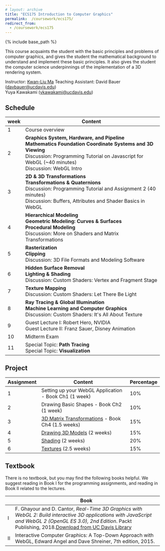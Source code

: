 ```yaml
---
# layout: archive
title: "ECS175 Introduction to Computer Graphics"
permalink:  /coursework/ecs175/
redirect_from:
  - /coursework/ecs175
---
```


{% include base_path %}


This course acquaints the student with the basic principles and problems of computer graphics, and gives the student the mathematical background to understand and implement these basic principles. It also gives the student the computer science underpinnings of the implementation of a 3D rendering system. 

Instructor: [Kwan-Liu Ma](https://www.cs.ucdavis.edu/~ma)
Teaching Assistant:	David Bauer ([davbauer@ucdavis.edu](mailto:taneuroth@ucdavis.edu))<br>
                    		Yuya Kawakami ([ykawakami@ucdavis.edu](mailto:kawakami@ucdavis.edu))



## Schedule

| week | Content                                                      |
| ---- | ------------------------------------------------------------ |
| 1    | Course overview                                              |
| 2    | **Graphics System, Hardware, and Pipeline**<br>**Mathematics Foundation**  **Coordinate Systems and 3D Viewing** <br>Discussion: Programming Tutorial on Javascript for WebGL (~40 minutes) <br>Discussion: WebGL Intro |
| 3    | **2D & 3D Transformations**<br>**Transformations & Quaternions**<br>Discussion: Programming Tutorial and Assignment 2 (40 minutes)<br>Discussion: Buffers, Attributes and Shader Basics in WebGL |
| 4    | **Hierarchical Modeling**<br>**Geometric Modeling: Curves & Surfaces**<br>**Procedural Modeling**<br>Discussion: More on Shaders and Matrix Transformations |
| 5    | **Rasterization**<br>**Clipping**<br>Discussion: 3D File Formats and Modeling Software |
| 6    | **Hidden Surface Removal**<br>**Lighting & Shading** <br>Discussion: Custom Shaders: Vertex and Fragment Stage |
| 7    | **Texture Mapping**<br>Discussion: Custom Shaders: Let There Be Light |
| 8    | **Ray Tracing & Global Illumination**<br>**Machine Learning and Computer Graphics**<br>Discussion: Custom Shaders: It's All About Texture |
| 9    | Guest Lecture I: Robert Hero, NVIDIA<br>Guest Lecture II: Franz Sauer, Disney Animation |
| 10   | Midterm Exam                                                 |
| 11   | Special Topic: **Path Tracing**<br>Special Topic: **Visualization** |



## Project	

| Assignment | Content                                               | Percentage |
| ---------- | ----------------------------------------------------- | ---------- |
| 1          | Setting up your WebGL Application - Book Ch1 (1 week) | 10%        |
| 2          | Drawing Basic Shapes - Book Ch2 (1 week)              | 10%        |
| 3          | [3D Matrix Transformations]() - Book Ch4 (1.5 weeks)  | 15%        |
| 4          | [Drawing 3D Models]() (2 weeks)                       | 15%        |
| 5          | [Shading]() (2 weeks)                                 | 20%        |
| 6          | [Textures]() (2.5 weeks)                              | 15%        |



## Textbook

There is no textbook, but you may find the following books helpful. We suggest reading in Book I for the programming assignments, and reading in Book II related to the lectures.

|      | Book                                                         |
| ---- | ------------------------------------------------------------ |
| I    | F. Ghayour and D. Cantor, *Real-Time 3D Graphics with WebGL 2: Build interactive 3D applications with JavaScript and WebGL 2 (OpenGL ES 3.0), 2nd Edition*. Packt Publishing, 2018.[Download from UC Davis Library](https://search.library.ucdavis.edu/permalink/01UCD_INST/1hjlc2p/cdi_proquest_ebookcentral_EBC5675779) |
| II   | Interactive Computer Graphics: A Top-Down Approach with WebGL, Edward Angel and Dave Shreiner, 7th edition, 2015. |

 
